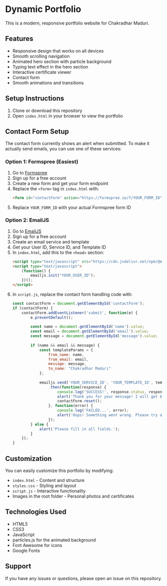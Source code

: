 # Dynamic Portfolio

This is a modern, responsive portfolio website for Chakradhar Maduri.

## Features

- Responsive design that works on all devices
- Smooth scrolling navigation
- Animated hero section with particle background
- Typing text effect in the hero section
- Interactive certificate viewer
- Contact form
- Smooth animations and transitions

## Setup Instructions

1. Clone or download this repository
2. Open `index.html` in your browser to view the portfolio

## Contact Form Setup

The contact form currently shows an alert when submitted. To make it actually send emails, you can use one of these services:

### Option 1: Formspree (Easiest)
1. Go to [Formspree](https://formspree.io/)
2. Sign up for a free account
3. Create a new form and get your form endpoint
4. Replace the `<form>` tag in `index.html` with:
   ```html
   <form id="contactForm" action="https://formspree.io/f/YOUR_FORM_ID" method="POST">
   ```
5. Replace `YOUR_FORM_ID` with your actual Formspree form ID

### Option 2: EmailJS
1. Go to [EmailJS](https://www.emailjs.com/)
2. Sign up for a free account
3. Create an email service and template
4. Get your User ID, Service ID, and Template ID
5. In `index.html`, add this to the `<head>` section:
   ```html
   <script type="text/javascript" src="https://cdn.jsdelivr.net/npm/@emailjs/browser@3/dist/email.min.js"></script>
   <script type="text/javascript">
       (function() {
           emailjs.init("YOUR_USER_ID");
       })();
   </script>
   ```
6. In `script.js`, replace the contact form handling code with:
   ```javascript
   const contactForm = document.getElementById('contactForm');
   if (contactForm) {
       contactForm.addEventListener('submit', function(e) {
           e.preventDefault();
           
           const name = document.getElementById('name').value;
           const email = document.getElementById('email').value;
           const message = document.getElementById('message').value;
           
           if (name && email && message) {
               const templateParams = {
                   from_name: name,
                   from_email: email,
                   message: message,
                   to_name: "Chakradhar Maduri"
               };
               
               emailjs.send('YOUR_SERVICE_ID', 'YOUR_TEMPLATE_ID', templateParams)
                   .then(function(response) {
                       console.log('SUCCESS!', response.status, response.text);
                       alert('Thank you for your message! I will get back to you soon.');
                       contactForm.reset();
                   }, function(error) {
                       console.log('FAILED...', error);
                       alert('Oops! Something went wrong. Please try again later.');
                   });
           } else {
               alert('Please fill in all fields.');
           }
       });
   }
   ```

## Customization

You can easily customize this portfolio by modifying:
- `index.html` - Content and structure
- `styles.css` - Styling and layout
- `script.js` - Interactive functionality
- Images in the root folder - Personal photos and certificates

## Technologies Used

- HTML5
- CSS3
- JavaScript
- particles.js for the animated background
- Font Awesome for icons
- Google Fonts

## Support

If you have any issues or questions, please open an issue on this repository.